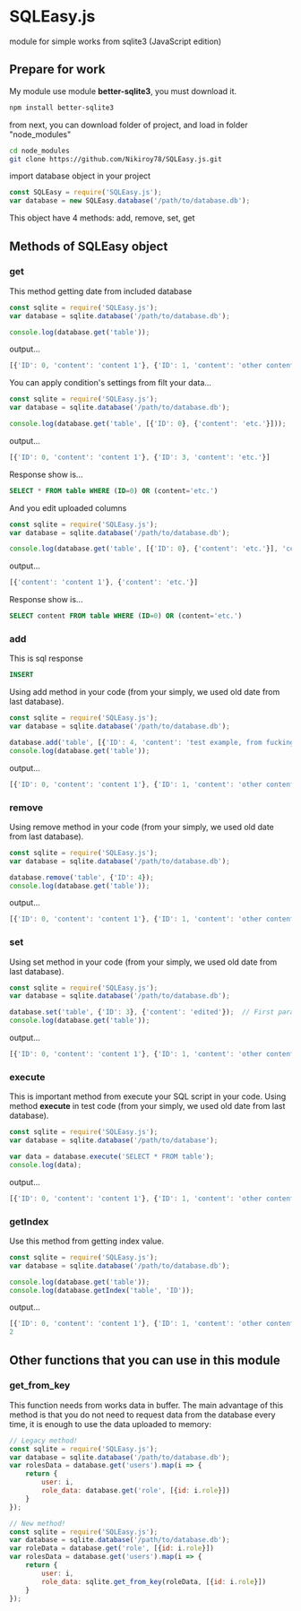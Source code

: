 # SQLEasy.js
module for simple works from sqlite3 (JavaScript edition)
## Prepare for work
My module use module **better-sqlite3**, you must download it.
```bash 
npm install better-sqlite3
```
from next, you can download folder of project, and load in folder "node_modules"
``` bash
cd node_modules
git clone https://github.com/Nikiroy78/SQLEasy.js.git
```
import database object in your project
``` javascript
const SQLEasy = require('SQLEasy.js');
var database = new SQLEasy.database('/path/to/database.db');
```
This object have 4 methods: add, remove, set, get
## Methods of SQLEasy object
### get
This method getting date from included database
```javascript
const sqlite = require('SQLEasy.js');
var database = sqlite.database('/path/to/database.db');

console.log(database.get('table'));
```
output...
``` javascript
[{'ID': 0, 'content': 'content 1'}, {'ID': 1, 'content': 'other content'}, {'ID': 2, 'content': 'Content number 3 :)'}, {'ID': 3, 'content': 'etc.'}]
```

You can apply condition's settings from filt your data...
```javascript
const sqlite = require('SQLEasy.js');
var database = sqlite.database('/path/to/database.db');

console.log(database.get('table', [{'ID': 0}, {'content': 'etc.'}]));
```
output...
``` javascript
[{'ID': 0, 'content': 'content 1'}, {'ID': 3, 'content': 'etc.'}]
```
Response show is...
```SQL
SELECT * FROM table WHERE (ID=0) OR (content='etc.')
```
And you edit uploaded columns
```javascript
const sqlite = require('SQLEasy.js');
var database = sqlite.database('/path/to/database.db');

console.log(database.get('table', [{'ID': 0}, {'content': 'etc.'}], 'content'));
```
output...
``` javascript
[{'content': 'content 1'}, {'content': 'etc.'}]
```
Response show is...
```SQL
SELECT content FROM table WHERE (ID=0) OR (content='etc.')
```
### add
This is sql response
```SQL
INSERT
```
Using add method in your code (from your simply, we used old date from last database).
```javascript
const sqlite = require('SQLEasy.js');
var database = sqlite.database('/path/to/database.db');

database.add('table', [{'ID': 4, 'content': 'test example, from fucking tests :)'}])
console.log(database.get('table'));
```
output...
```javascript
[{'ID': 0, 'content': 'content 1'}, {'ID': 1, 'content': 'other content'}, {'ID': 2, 'content': 'Content number 3 :)'}, {'ID': 3, 'content': 'etc.'}, {'ID': 4, 'content': 'test example, from fucking tests :)'}]
```
### remove
Using remove method in your code (from your simply, we used old date from last database).
```javascript
const sqlite = require('SQLEasy.js');
var database = sqlite.database('/path/to/database.db');

database.remove('table', {'ID': 4});
console.log(database.get('table'));
```
output...
```javascript
[{'ID': 0, 'content': 'content 1'}, {'ID': 1, 'content': 'other content'}, {'ID': 2, 'content': 'Content number 3 :)'}, {'ID': 3, 'content': 'etc.'}]
```
### set
Using set method in your code (from your simply, we used old date from last database).
```javascript
const sqlite = require('SQLEasy.js');
var database = sqlite.database('/path/to/database.db');

database.set('table', {'ID': 3}, {'content': 'edited'});  // First param - index key, found param - edit content...
console.log(database.get('table'));
```
output...
```javascript
[{'ID': 0, 'content': 'content 1'}, {'ID': 1, 'content': 'other content'}, {'ID': 2, 'content': 'Content number 3 :)'}, {'ID': 3, 'content': 'edited'}]
```
### execute
This is important method from execute your SQL script in your code.
Using method **execute** in test code (from your simply, we used old date from last database).
```javascript
const sqlite = require('SQLEasy.js');
var database = sqlite.database('/path/to/database');

var data = database.execute('SELECT * FROM table');
console.log(data);
```
output...
```javascript
[{'ID': 0, 'content': 'content 1'}, {'ID': 1, 'content': 'other content'}, {'ID': 2, 'content': 'Content number 3 :)'}, {'ID': 3, 'content': 'etc.'}]
```
### getIndex
Use this method from getting index value.
```javascript
const sqlite = require('SQLEasy.js');
var database = sqlite.database('/path/to/database.db');

console.log(database.get('table'));
console.log(database.getIndex('table', 'ID'));
```
output...
```javascript
[{'ID': 0, 'content': 'content 1'}, {'ID': 1, 'content': 'other content'}, {'ID': 3, 'content': 'Content number 3 :)'}, {'ID': 4, 'content': 'edited'}]
2
```
## Other functions that you can use in this module
### get_from_key
This function needs from works data in buffer.
The main advantage of this method is that you do not need to request data from the database every time, it is enough to use the data uploaded to memory:
```javascript
// Legacy method!
const sqlite = require('SQLEasy.js');
var database = sqlite.database('/path/to/database.db');
var rolesData = database.get('users').map(i => {
	return {
		user: i,
		role_data: database.get('role', [{id: i.role}])
	}
});
```
```javascript
// New method!
const sqlite = require('SQLEasy.js');
var database = sqlite.database('/path/to/database.db');
var roleData = database.get('role', [{id: i.role}])
var rolesData = database.get('users').map(i => {
	return {
		user: i,
		role_data: sqlite.get_from_key(roleData, [{id: i.role}])
	}
});
```